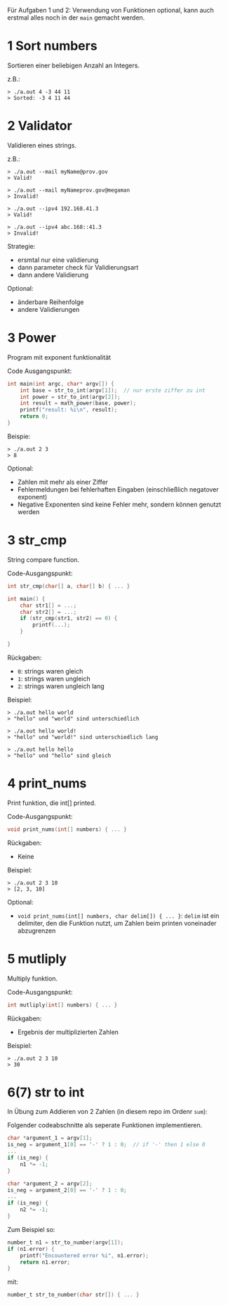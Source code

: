 Für Aufgaben 1 und 2:
Verwendung von Funktionen optional, kann auch
erstmal alles noch in der `main` gemacht werden.

# 1 Sort numbers

Sortieren einer beliebigen Anzahl an Integers.

z.B.:
```console
> ./a.out 4 -3 44 11
> Sorted: -3 4 11 44
```


# 2 Validator

Validieren eines strings.

z.B.:
```console
> ./a.out --mail myName@prov.gov
> Valid!

> ./a.out --mail myNameprov.gov@megaman
> Invalid!

> ./a.out --ipv4 192.168.41.3
> Valid!

> ./a.out --ipv4 abc.168::41.3
> Invalid!
```

Strategie:
- ersmtal nur eine validierung
- dann parameter check für Validierungsart
- dann andere Validierung

Optional:
- änderbare Reihenfolge
- andere Validierungen


# 3 Power

Program mit exponent funktionalität

Code Ausgangspunkt:
```c
int main(int argc, char* argv[]) {
	int base = str_to_int(argv[1]);	 // nur erste ziffer zu int
	int power = str_to_int(argv[2]);
	int result = math_power(base, power);
	printf("result: %i\n", result);
	return 0;
}
```

Beispie:
```console
> ./a.out 2 3
> 8
```

Optional:
- Zahlen mit mehr als einer Ziffer
- Fehlermeldungen bei fehlerhaften Eingaben
  (einschließlich negatover exponent)
- Negative Exponenten sind keine Fehler mehr,
  sondern können genutzt werden


# 3 str_cmp

String compare function.

Code-Ausgangspunkt:
```c
int str_cmp(char[] a, char[] b) { ... }

int main() {
	char str1[] = ...;
	char str2[] = ...;
	if (str_cmp(str1, str2) == 0) {
		printf(...);
	}

}
```

Rückgaben:
- `0`: strings waren gleich
- `1`: strings waren ungleich
- `2`: strings waren ungleich lang

Beispiel:
```console
> ./a.out hello world
> "hello" und "world" sind unterschiedlich

> ./a.out hello world!
> "hello" und "world!" sind unterschiedlich lang

> ./a.out hello hello
> "hello" und "hello" sind gleich
```


# 4 print_nums

Print funktion, die int[] printed.

Code-Ausgangspunkt:
```c
void print_nums(int[] numbers) { ... }
```

Rückgaben:
- Keine

Beispiel:
```console
> ./a.out 2 3 10
> [2, 3, 10]
```

Optional:
- `void print_nums(int[] numbers, char delim[]) { ... }`:
  `delim` ist ein delimiter, den die Funktion nutzt, um Zahlen
	beim printen voneinader abzugrenzen


# 5 mutliply

Multiply funktion.

Code-Ausgangspunkt:
```c
int mutliply(int[] numbers) { ... }
```

Rückgaben:
- Ergebnis der multiplizierten Zahlen

Beispiel:
```console
> ./a.out 2 3 10
> 30
```

# 6(7) str to int

In Übung zum Addieren von 2 Zahlen (in diesem repo im Ordenr `sum`):

Folgender codeabschnitte als seperate Funktionen implementieren.

```c
char *argument_1 = argv[1];
is_neg = argument_1[0] == '-' ? 1 : 0;	// if '-' then 1 else 0
...
if (is_neg) {
	n1 *= -1;
}

char *argument_2 = argv[2];
is_neg = argument_2[0] == '-' ? 1 : 0;
...
if (is_neg) {
	n2 *= -1;
}
```

Zum Beispiel so:
```c
number_t n1 = str_to_number(argv[1]);
if (n1.error) {
	printf("Encountered error %i", n1.error);
	return n1.error;
}
```

mit:

```c
number_t str_to_number(char str[]) { ... }
```

